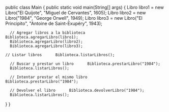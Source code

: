 public class Main {
  public static void main(String[] args) {
      Libro libro1 = new Libro("El Quijote", "Miguel de Cervantes", 1605);
      Libro libro2 = new Libro("1984", "George Orwell", 1949);
      Libro libro3 = new Libro("El Principito", "Antoine de Saint-Exupéry", 1943);

      // Agregar libros a la biblioteca      Biblioteca.agregarLibro(libro1);
      Biblioteca.agregarLibro(libro2);
      Biblioteca.agregarLibro(libro3);

    // Listar libros      Biblioteca.listarLibros();

      // Buscar y prestar un libro      Biblioteca.prestarLibro("1984");
      Biblioteca.listarLibros();

      // Intentar prestar el mismo libro      Biblioteca.prestarLibro("1984");

      // Devolver el libro      Biblioteca.devolverLibro("1984");
      Biblioteca.listarLibros();
  }
}